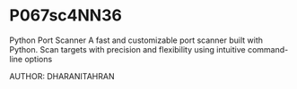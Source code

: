 # P067sc4NN36
 Python Port Scanner  A fast and customizable port scanner built with Python. Scan targets with precision and flexibility using intuitive command-line options

AUTHOR:
DHARANITAHRAN